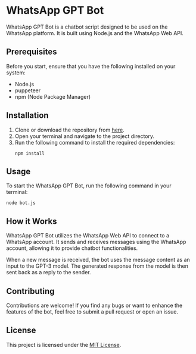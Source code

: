 # WhatsApp GPT Bot
WhatsApp GPT Bot is a chatbot script designed to be used on the WhatsApp platform. It is built using Node.js and the WhatsApp Web API.

## Prerequisites
Before you start, ensure that you have the following installed on your system:
- Node.js
- puppeteer
- npm (Node Package Manager)

## Installation
1. Clone or download the repository from [here](https://github.com/BOTCAHX/whatsapp-gpt).
2. Open your terminal and navigate to the project directory.
3. Run the following command to install the required dependencies:
   ```
   npm install
   ```

## Usage
To start the WhatsApp GPT Bot, run the following command in your terminal:
```
node bot.js
```

## How it Works
WhatsApp GPT Bot utilizes the WhatsApp Web API to connect to a WhatsApp account. It sends and receives messages using the WhatsApp account, allowing it to provide chatbot functionalities.

When a new message is received, the bot uses the message content as an input to the GPT-3 model. The generated response from the model is then sent back as a reply to the sender.


## Contributing
Contributions are welcome! If you find any bugs or want to enhance the features of the bot, feel free to submit a pull request or open an issue.

## License
This project is licensed under the [MIT License](https://github.com/BOTCAHX/whatsapp-gpt/blob/main/LICENSE).
